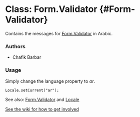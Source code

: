 Class: Form.Validator {#Form-Validator}
=====================================

Contains the messages for [Form.Validator][] in Arabic.

### Authors

* Chafik Barbar

### Usage

Simply change the language property to *ar*.

	Locale.setCurrent("ar");

See also: [Form.Validator][] and [Locale][]

[See the wiki for how to get involved](http://wiki.github.com/mootools/mootools-more)

[Form.Validator]: /more/Forms/Form.Validator#Form-Validator
[Locale]: /more/Locale/Locale
